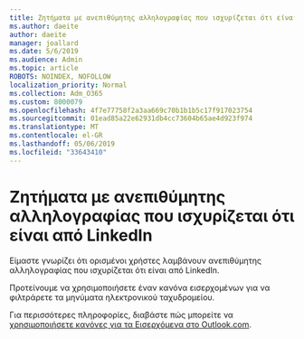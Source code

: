 ```yaml
---
title: Ζητήματα με ανεπιθύμητης αλληλογραφίας που ισχυρίζεται ότι είναι από LinkedIn
ms.author: daeite
author: daeite
manager: joallard
ms.date: 5/6/2019
ms.audience: Admin
ms.topic: article
ROBOTS: NOINDEX, NOFOLLOW
localization_priority: Normal
ms.collection: Adm_O365
ms.custom: 8000079
ms.openlocfilehash: 4f7e77758f2a3aa669c70b1b1b5c17f917023754
ms.sourcegitcommit: 01ead85a22e62931db4cc73604b65ae4d923f974
ms.translationtype: MT
ms.contentlocale: el-GR
ms.lasthandoff: 05/06/2019
ms.locfileid: "33643410"
---
```

# <a name="issues-with-junk-email-claiming-to-be-from-linkedin"></a>Ζητήματα με ανεπιθύμητης αλληλογραφίας που ισχυρίζεται ότι είναι από LinkedIn

Είμαστε γνωρίζει ότι ορισμένοι χρήστες λαμβάνουν ανεπιθύμητης αλληλογραφίας που ισχυρίζεται ότι είναι από LinkedIn.

Προτείνουμε να χρησιμοποιήσετε έναν κανόνα εισερχομένων για να φιλτράρετε τα μηνύματα ηλεκτρονικού ταχυδρομείου.

Για περισσότερες πληροφορίες, διαβάστε πώς μπορείτε να [χρησιμοποιήσετε κανόνες για τα Εισερχόμενα στο Outlook.com](https://support.office.com/article/4b094371-a5d7-49bd-8b1b-4e4896a7cc5d).